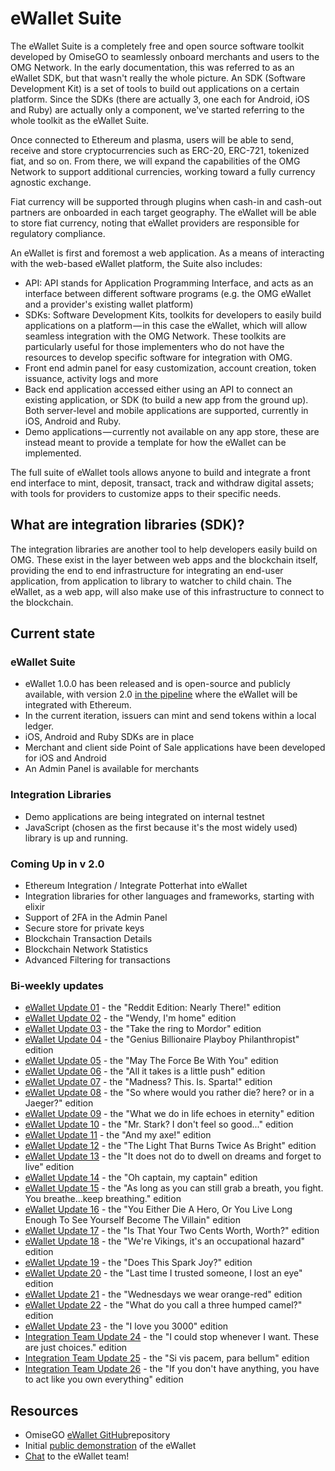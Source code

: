 # eWallet Suite

The eWallet Suite is a completely free and open source software toolkit developed by OmiseGO to seamlessly onboard merchants and users to the OMG Network. In the early documentation, this was referred to as an eWallet SDK, but that wasn't really the whole picture. An SDK (Software Development Kit) is a set of tools to build out applications on a certain platform. Since the SDKs (there are actually 3, one each for Android, iOS and Ruby) are actually only a component, we've started referring to the whole toolkit as the eWallet Suite.

Once connected to Ethereum and plasma, users will be able to send, receive and store cryptocurrencies such as ERC-20, ERC-721, tokenized fiat, and so on. From there, we will expand the capabilities of the OMG Network to support additional currencies, working toward a fully currency agnostic exchange.

Fiat currency will be supported through plugins when cash-in and cash-out partners are onboarded in each target geography. The eWallet will be able to store fiat currency, noting that eWallet providers are responsible for regulatory compliance.

An eWallet is first and foremost a web application. As a means of interacting with the web-based eWallet platform, the Suite also includes:

* API: API stands for Application Programming Interface, and acts as an interface between different software programs (e.g. the OMG eWallet and a provider's existing wallet platform)
* SDKs: Software Development Kits, toolkits for developers to easily build applications on a platform — in this case the eWallet, which will allow seamless integration with the OMG Network. These toolkits are particularly useful for those implementers who do not have the resources to develop specific software for integration with OMG.
* Front end admin panel for easy customization, account creation, token issuance, activity logs and more
* Back end application accessed either using an API to connect an existing application, or SDK (to build a new app from the ground up). Both server-level and mobile applications are supported, currently in iOS, Android and Ruby.
* Demo applications — currently not available on any app store, these are instead meant to provide a template for how the eWallet can be implemented.

The full suite of eWallet tools allows anyone to build and integrate a front end interface to mint, deposit, transact, track and withdraw digital assets; with tools for providers to customize apps to their specific needs.


## What are integration libraries (SDK)?

The integration libraries are another tool to help developers easily build on OMG. These exist in the layer between web apps and the blockchain itself, providing the end to end infrastructure for integrating an end-user application, from application to library to watcher to child chain. The eWallet, as a web app, will also make use of this infrastructure to connect to the blockchain.


## Current state

### eWallet Suite

* eWallet 1.0.0 has been released and is open-source and publicly available, with version 2.0 [in the pipeline](https://github.com/omisego/ewallet/milestone/5) where the eWallet will be integrated with Ethereum.
* In the current iteration, issuers can mint and send tokens within a local ledger.
* iOS, Android and Ruby SDKs are in place
* Merchant and client side Point of Sale applications have been developed for iOS and Android
* An Admin Panel is available for merchants

### Integration Libraries

* Demo applications are being integrated on internal testnet
* JavaScript (chosen as the first because it's the most widely used) library is up and running.

### Coming Up in v 2.0

* Ethereum Integration / Integrate Potterhat into eWallet
* Integration libraries for other languages and frameworks, starting with elixir
* Support of 2FA in the Admin Panel
* Secure store for private keys
* Blockchain Transaction Details
* Blockchain Network Statistics
* Advanced Filtering for transactions


### Bi-weekly updates

- [eWallet Update 01](https://search.omisego.network/articles/2611013-ewallet-update-01) - the "Reddit Edition: Nearly There!" edition
- [eWallet Update 02](https://search.omisego.network/articles/2611015-ewallet-update-02) - the "Wendy, I'm home" edition
- [eWallet Update 03](https://search.omisego.network/articles/2776778-ewallet-update-03) - the "Take the ring to Mordor" edition
- [eWallet Update 04](https://search.omisego.network/articles/2776777-ewallet-update-04) - the "Genius Billionaire Playboy Philanthropist" edition
- [eWallet Update 05](https://search.omisego.network/articles/2776776-ewallet-update-05) - the "May The Force Be With You" edition
- [eWallet Update 06](https://search.omisego.network/articles/2776774-ewallet-update-06) - the "All it takes is a little push" edition
- [eWallet Update 07](https://search.omisego.network/articles/2776773-ewallet-update-07) - the "Madness? This. Is. Sparta!" edition
- [eWallet Update 08](https://search.omisego.network/articles/2776770-ewallet-update-08) - the "So where would you rather die? here? or in a Jaeger?" edition
- [eWallet Update 09](https://search.omisego.network/articles/2776768-ewallet-update-09) - the "What we do in life echoes in eternity" edition
- [eWallet Update 10](https://search.omisego.network/articles/2776767-ewallet-update-10) - the "Mr. Stark? I don't feel so good..." edition
- [eWallet Update 11](https://search.omisego.network/articles/2776766-ewallet-update-11) - the "And my axe!" edition
- [eWallet Update 12](https://search.omisego.network/articles/2776765-ewallet-update-12) - the "The Light That Burns Twice As Bright" edition
- [eWallet Update 13](https://search.omisego.network/articles/2776762-ewallet-update-13) - the "It does not do to dwell on dreams and forget to live" edition
- [eWallet Update 14](https://search.omisego.network/articles/2776761-ewallet-update-14) - the "Oh captain, my captain" edition
- [eWallet Update 15](https://search.omisego.network/articles/2776759-ewallet-update-15) - the "As long as you can still grab a breath, you fight. You breathe...keep breathing." edition
- [eWallet Update 16](https://search.omisego.network/articles/2776758-ewallet-update-16) - the "You Either Die A Hero, Or You Live Long Enough To See Yourself Become The Villain" edition
- [eWallet Update 17](https://search.omisego.network/articles/2776757-ewallet-update-17) - the "Is That Your Two Cents Worth, Worth?" edition
- [eWallet Update 18](https://search.omisego.network/articles/2776754-ewallet-update-18) - the "We're Vikings, it's an occupational hazard" edition
- [eWallet Update 19](https://search.omisego.network/articles/2783382-ewallet-update-19) - the "Does This Spark Joy?" edition
- [eWallet Update 20](https://search.omisego.network/articles/2846948-ewallet-update-20) - the "Last time I trusted someone, I lost an eye" edition
- [eWallet Update 21](https://search.omisego.network/articles/3029570-ewallet-update-21) - the "Wednesdays we wear orange-red" edition
- [eWallet Update 22](https://search.omisego.network/articles/3029571-ewallet-update-22) - the "What do you call a three humped camel?" edition
- [eWallet Update 23](https://search.omisego.network/articles/3029574-ewallet-update-23) - the "I love you 3000" edition
- [Integration Team Update 24](https://search.omisego.network/articles/3029577-integration-team-update-24) - the "I could stop whenever I want. These are just choices." edition
- [Integration Team Update 25](https://search.omisego.network/articles/3029579-integration-team-update-25) - the "Si vis pacem, para bellum" edition
- [Integration Team Update 26](https://search.omisego.network/articles/3054395-integration-team-update-26) - the "If you don't have anything, you have to act like you own everything" edition

## Resources

* OmiseGO [eWallet GitHub](https://github.com/omisego/ewallet/blob/master/assets/provider_setup.jpg)repository
* Initial [public demonstration](https://www.reddit.com/r/omise_go/comments/8wnhjq/demo_ewallet_admin_panel/%C2%A0) of the eWallet
* [Chat](https://gitter.im/omisego/ewallet) to the eWallet team!

